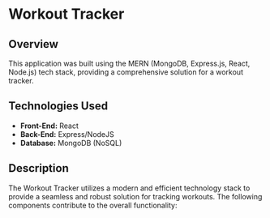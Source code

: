 # Workout Tracker

## Overview

This application was built using the MERN (MongoDB, Express.js, React, Node.js) tech stack, providing a comprehensive solution for a workout tracker.

## Technologies Used

- **Front-End:** React
- **Back-End:** Express/NodeJS
- **Database:** MongoDB (NoSQL)

## Description

The Workout Tracker utilizes a modern and efficient technology stack to provide a seamless and robust solution for tracking workouts. The following components contribute to the overall functionality:
